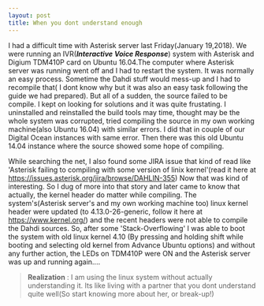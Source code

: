 ```yaml
---
layout: post
title: When you dont understand enough
---
```



I had a difficult time with Asterisk server last Friday(January 19,2018). We were running an IVR(**_Interactive Voice Response_**) system with Asterisk and Digium TDM410P card on Ubuntu 16.04.The computer where Asterisk server was running went off and I had to restart the system. It was normally an easy process. Sometime the Dahdi stuff would mess-up and I had to recompile that( I dont know why but it was also an easy task following the guide we had prepared). But all of a sudden, the source failed to be compile. I kept on looking for solutions and it was quite frustating. I uninstalled and reinstalled the build tools may time, thought may be the whole system was corrupted, tried compiling the source in my own working machine(also Ubuntu 16.04) with similar errors. I did that in couple of our Digital Ocean instances with same error. Then there was this old Ubuntu 14.04 instance where the source showed some hope of compiling. 

While searching the net, I also found some JIRA issue that kind of read like 'Asterisk failing to compiling with some version of linix kernel'(read it here at https://issues.asterisk.org/jira/browse/DAHLIN-355) Now that was kind of interesting. So I dug of more into that story and later came to know that actually, the kernel header do matter while compiling. The system's(Asterisk server's and my own working machine too) linux kernel header were updated (to 4.13.0-26-generic, follow it here at https://www.kernel.org/) and the recent headers were not able to compile the Dahdi sources. So, after some 'Stack-Overflowing' I was able to boot the system with old linux kernel 4.10 (By pressing and holding shift while booting and selecting old kernel from Advance Ubuntu options) and without any further action, the LEDs on TDM410P were ON  and the Asterisk server was up and running again....

> **Realization** : I am using the linux system without actually understanding it. Its like living with a partner that you dont understand quite well(So start knowing more about her, or break-up!)
